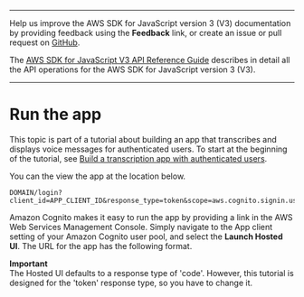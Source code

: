 --------

Help us improve the AWS SDK for JavaScript version 3 \(V3\) documentation by providing feedback using the **Feedback** link, or create an issue or pull request on [GitHub](https://github.com/awsdocs/aws-sdk-for-javascript-v3)\.

 The [AWS SDK for JavaScript V3 API Reference Guide](https://docs.aws.amazon.com/AWSJavaScriptSDK/v3/latest/index.html) describes in detail all the API operations for the AWS SDK for JavaScript version 3 \(V3\)\.

--------

# Run the app<a name="transcribe-app-run"></a>

This topic is part of a tutorial about building an app that transcribes and displays voice messages for authenticated users\. To start at the beginning of the tutorial, see [Build a transcription app with authenticated users](transcribe-app.md)\. 

You can the view the app at the location below\.

```
DOMAIN/login?client_id=APP_CLIENT_ID&response_type=token&scope=aws.cognito.signin.user.admin+email+openid+phone+profile&redirect_uri=REDIRECT_URL
```

Amazon Cognito makes it easy to run the app by providing a link in the AWS Web Services Management Console\. Simply navigate to the App client setting of your Amazon Cognito user pool, and select the **Launch Hosted UI**\. The URL for the app has the following format\.

**Important**  
The Hosted UI defaults to a response type of 'code'\. However, this tutorial is designed for the 'token' response type, so you have to change it\.